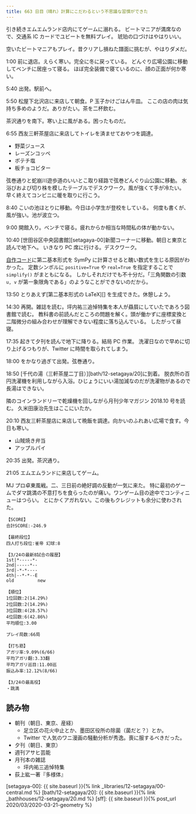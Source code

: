 ```yaml
---
title: 663 日目（晴れ）計算にこだわるという不思議な習慣ができた
---
```


引き続きエムエムランド店内にてゲームに溺れる。
ビートマニアが満席なので、交通系 IC カードでユビートを無料プレイ。
琥珀の口づけはやはりいい。

空いたビートマニアもプレイ。昔クリアし損ねた譜面に挑むが、やはりダメだ。

1:00 前に退店。えらく寒い。完全に冬に戻っている。
どんぐり広場公園に移動してベンチに居座って寝る。
ほぼ完全装備で寝ているのに、顔の正面が何か寒い。

5:40 出発。駅前へ。

5:50 松屋下北沢店に来店して朝食。P 玉子かけごはん牛皿。
ここの店の肉は気持ち多めのようだ。ありがたい。茶を二杯飲む。

茶沢通りを南下。寒い上に風がある。困ったものだ。

6:55 西友三軒茶屋店に来店してトイレを済ませておやつを調達。

* 野菜ジュース
* レーズンコッペ
* ポテチ塩
* 板チョコビター

弦巻通りと蛇崩川遊歩道のいいとこ取り経路で弦巻どんぐり山公園に移動。
水浴びおよび切り株を模したテーブルでデスクワーク。風が強くて手が冷たい。
早く終えてコンビニに暖を取りに行こう。

8:40 こいの池ほとりに移動。今日は小学生が登校をしている。
何度も書くが、風が強い。池が波立つ。

9:00 開館入り。ベンチで寝る。疲れからか相当な時間私の体が動かない。

10:40 [世田谷区中央図書館][setagaya-00]新聞コーナーに移動。朝日と東京と読んで地下へ。
いきなり PC 席に行ける。デスクワーク。

[自作コード](https://gist.github.com/showa-yojyo/cf960ac093b6de3c464601fd90165cc1)に第二基本形式を SymPy に計算させると醜い数式を生じる原因がわかった。
定数シンボルに `positive=True` や `real=True` を指定することで `simplify()` がまともになる。
しかしそれだけでも不十分だ。「三角関数の引数 `u, v` が第一象限角である」のようなことができないのだから。

13:50 とりあえず[第二基本形式の LaTeX][] を生成できた。休憩しよう。

14:30 再開。雑誌を読む。坪内祐三追悼特集を本人が贔屓にしていたであろう図書館で読む。
教科書の前読んだところの問題を解く。頭が働かずに座標変換と二階微分の組み合わせが理解できない程度に落ち込んでいる。
したがって昼寝。

17:35 起きて夕刊を読んで地下に降りる。結局 PC 作業。
洗濯日なので早めに切り上げるつもりが、Twitter に時間を取られてしまう。

18:00 をかなり過ぎて出発。弦巻通り。

18:50 [千代の湯（三軒茶屋二丁目）][bath/12-setagaya/20]に到着。
脱衣所の百円洗濯機を利用しながら入浴。ひじょうにいい湯加減なのだが洗濯物があるので長湯はできない。

隣のコインランドリーで乾燥機を回しながら月刊少年マガジン 2018.10 号を読む。
久米田康治先生はここにいたか。

20:10 西友三軒茶屋店に来店して晩飯を調達。向かいのふれあい広場で食す。今日も寒い。

* 山賊焼き弁当
* アップルパイ

20:35 出発。茶沢通り。

21:05 エムエムランドに来店してゲーム。

MJ プロ卓東風戦。二、三日前の絶好調の反動が一気に来た。
特に最初のゲームでダマ跳満の不意打ちを食らったのが痛い。ワンゲーム目の途中でコンティニューはつらい。
とにかくアガれない。この後もクレジットも余分に使わされた。

```text
【SCORE】
合計SCORE:-246.9

【最終段位】
四人打ち段位:雀帝 幻球:8

【3/24の最新8試合の履歴】
1st|*-----*-
2nd|-----*--
3rd|-*-*----
4th|--*-*--E
old         new

【順位】
1位回数:2(14.29%)
2位回数:2(14.29%)
3位回数:4(28.57%)
4位回数:6(42.86%)
平均順位:3.00

プレイ局数:66局

【打ち筋】
アガリ率:9.09%(6/66)
平均アガリ翻:3.33翻
平均アガリ巡目:11.00巡
振込み率:12.12%(8/66)

【3/24の最高役】
・跳満
```

## 読み物

* 朝刊（朝日、東京、産経）
  * 足立区の花火中止とか、墨田区役所の除菌（菌だと？）とか。
  * Twitter で人気のワニ漫画の騒動分析が秀逸。喪に服するべきだった。
* 夕刊（朝日、東京）
* 週刊アサヒ芸能
* 月刊本の雑誌
  * 坪内祐三追悼特集
* 荻上紘一著『多様体』

[setagaya-00]: {{ site.baseurl }}{% link _libraries/12-setagaya/00-central.md %}
[bath/12-setagaya/20]: {{ site.baseurl }}{% link _bathhouses/12-setagaya/20.md %}
[sff]: {{ site.baseurl }}{% post_url 2020/03/2020-03-21-geometry %}
